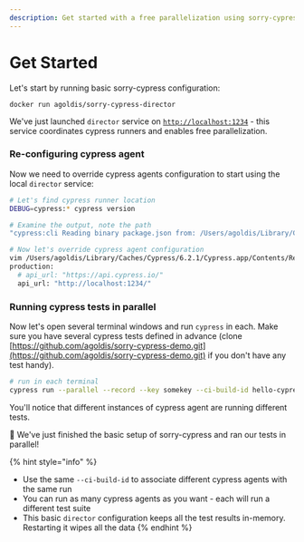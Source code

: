 ```yaml
---
description: Get started with a free parallelization using sorry-cypress
---
```


# Get Started

Let's start by running basic sorry-cypress configuration:

```text
docker run agoldis/sorry-cypress-director
```

We've just launched `director` service on [`http://localhost:1234`](http://localhost:1234) - this service coordinates cypress runners and enables free parallelization.

### Re-configuring cypress agent

Now we need to override cypress agents configuration to start using the local `director` service:

```bash
# Let's find cypress runner location
DEBUG=cypress:* cypress version

# Examine the output, note the path
"cypress:cli Reading binary package.json from: /Users/agoldis/Library/Caches/Cypress/6.2.1/Cypress.app/Contents/Resources/app/package.json +0ms"

# Now let's override cypress agent configuration
vim /Users/agoldis/Library/Caches/Cypress/6.2.1/Cypress.app/Contents/Resources/app/packages/server/config/app.yml
production:
  # api_url: "https://api.cypress.io/"
  api_url: "http://localhost:1234/"
```

### Running cypress tests in parallel <a id="running-cypress-tests-in-parallel"></a>

Now let's open several terminal windows and run `cypress` in each. Make sure you have several cypress tests defined in advance \(clone [https://github.com/agoldis/sorry-cypress-demo.git](https://github.com/agoldis/sorry-cypress-demo.git) if you don't have any test handy\).

```bash
# run in each terminal
cypress run --parallel --record --key somekey --ci-build-id hello-cypress
```

You'll notice that different instances of cypress agent are running different tests. 

🎉 We've just finished the basic setup of sorry-cypress and ran our tests in parallel!

{% hint style="info" %}
* Use the same `--ci-build-id` to associate different cypress agents with the same run
* You can run as many cypress agents as you want - each  will run a different test suite
* This basic `director` configuration keeps all the test results in-memory. Restarting it wipes all the data
{% endhint %}



